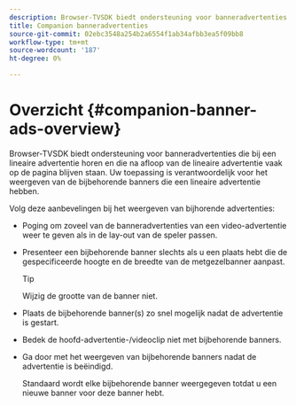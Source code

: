 ```yaml
---
description: Browser-TVSDK biedt ondersteuning voor banneradvertenties die bij een lineaire advertentie horen en die na afloop van de lineaire advertentie vaak op de pagina blijven staan. Uw toepassing is verantwoordelijk voor het weergeven van de bijbehorende banners die een lineaire advertentie hebben.
title: Companion banneradvertenties
source-git-commit: 02ebc3548a254b2a6554f1ab34afbb3ea5f09bb8
workflow-type: tm+mt
source-wordcount: '187'
ht-degree: 0%

---
```


# Overzicht {#companion-banner-ads-overview}

Browser-TVSDK biedt ondersteuning voor banneradvertenties die bij een lineaire advertentie horen en die na afloop van de lineaire advertentie vaak op de pagina blijven staan. Uw toepassing is verantwoordelijk voor het weergeven van de bijbehorende banners die een lineaire advertentie hebben.

Volg deze aanbevelingen bij het weergeven van bijhorende advertenties:

* Poging om zoveel van de banneradvertenties van een video-advertentie weer te geven als in de lay-out van de speler passen.
* Presenteer een bijbehorende banner slechts als u een plaats hebt die de gespecificeerde hoogte en de breedte van de metgezelbanner aanpast.

  >[!TIP]
  >
  >Wijzig de grootte van de banner niet.

* Plaats de bijbehorende banner(s) zo snel mogelijk nadat de advertentie is gestart.
* Bedek de hoofd-advertentie-/videoclip niet met bijbehorende banners.
* Ga door met het weergeven van bijbehorende banners nadat de advertentie is beëindigd.

  Standaard wordt elke bijbehorende banner weergegeven totdat u een nieuwe banner voor deze banner hebt.
